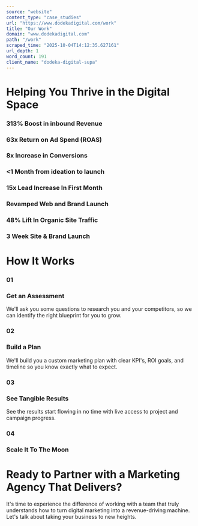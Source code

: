```yaml
---
source: "website"
content_type: "case_studies"
url: "https://www.dodekadigital.com/work"
title: "Our Work"
domain: "www.dodekadigital.com"
path: "/work"
scraped_time: "2025-10-04T14:12:35.627161"
url_depth: 1
word_count: 191
client_name: "dodeka-digital-supa"
---
```


# Helping You Thrive in the Digital Space

### 313% Boost in inbound Revenue

### 63x Return on Ad Spend (ROAS)

### 8x Increase in Conversions

### <1 Month from ideation to launch

### 15x Lead Increase In First Month

### Revamped Web and Brand Launch

### 48% Lift In Organic Site Traffic

### 3 Week Site & Brand Launch

# How It Works

### 01
### Get an Assessment
We'll ask you some questions to research you and your competitors, so we can identify the right blueprint for you to grow.

### 02
### Build a Plan
We'll build you a custom marketing plan with clear KPI's, ROI goals, and timeline so you know exactly what to expect.

### 03
### See Tangible Results
See the results start flowing in no time with live access to project and campaign progress.

### 04
### Scale It To The Moon

# Ready to Partner with a Marketing Agency That Delivers?
It's time to experience the difference of working with a team that truly understands how to turn digital marketing into a revenue-driving machine. Let's talk about taking your business to new heights.